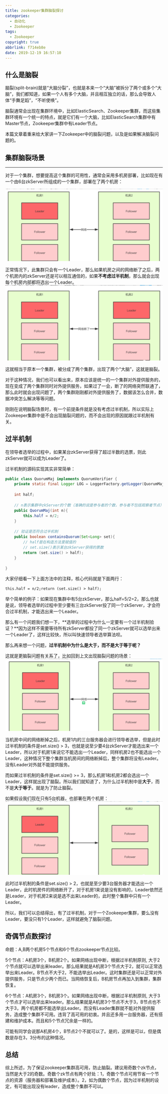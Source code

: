 ```yaml
---
title: zookeeper集群脑裂探讨
categories:
  - 自动化
  - Zookeeper
tags:
  - Zookeeper
copyright: true
abbrlink: f714eb8e
date: 2019-12-19 16:57:10
---
```


## 什么是脑裂

脑裂(split-brain)就是“大脑分裂”，也就是本来一个“大脑”被拆分了两个或多个“大脑”，我们都知道，如果一个人有多个大脑，并且相互独立的话，那么会导致人体“手舞足蹈”，“不听使唤”。

脑裂通常会出现在集群环境中，比如ElasticSearch、Zookeeper集群，而这些集群环境有一个统一的特点，就是它们有一个大脑，比如ElasticSearch集群中有Master节点，Zookeeper集群中有Leader节点。

本篇文章着重来给大家讲一下Zookeeper中的脑裂问题，以及是如果解决脑裂问题的。

<!--more-->



## 集群脑裂场景

------

对于一个集群，想要提高这个集群的可用性，通常会采用多机房部署，比如现在有一个由6台zkServer所组成的一个集群，部署在了两个机房：

![img](zookeeper集群脑裂探讨/2.png)

正常情况下，此集群只会有一个Leader，那么如果机房之间的网络断了之后，两个机房内的zkServer还是可以相互通信的，如果**不考虑过半机制**，那么就会出现每个机房内部都将选出一个Leader。![img](zookeeper集群脑裂探讨/1.png)

这就相当于原本一个集群，被分成了两个集群，出现了两个“大脑”，这就是脑裂。

对于这种情况，我们也可以看出来，原本应该是统一的一个集群对外提供服务的，现在变成了两个集群同时对外提供服务，如果过了一会，断了的网络突然联通了，那么此时就会出现问题了，两个集群刚刚都对外提供服务了，数据该怎么合并，数据冲突怎么解决等等问题。

刚刚在说明脑裂场景时，有一个前提条件就是没有考虑过半机制，所以实际上Zookeeper集群中是不会出现脑裂问题的，而不会出现的原因就跟过半机制有关。



## 过半机制

在领导者选举的过程中，如果某台zkServer获得了超过半数的选票，则此zkServer就可以成为Leader了。

过半机制的源码实现其实非常简单：

```java
public class QuorumMaj implements QuorumVerifier {
    private static final Logger LOG = LoggerFactory.getLogger(QuorumMaj.class);
    
    int half;
    
    // n表示集群中zkServer的个数（准确的说是参与者的个数，参与者不包括观察者节点）
    public QuorumMaj(int n){
        this.half = n/2;
    }

    // 验证是否符合过半机制
    public boolean containsQuorum(Set<Long> set){
        // half是在构造方法里赋值的
        // set.size()表示某台zkServer获得的票数
        return (set.size() > half);
    }
    
}
```

大家仔细看一下上面方法中的注释，核心代码就是下面两行：

```html
this.half = n/2;return (set.size() > half);
```

举个简单的例子：如果现在集群中有5台zkServer，那么half=5/2=2，那么也就是说，领导者选举的过程中至少要有三台zkServer投了同一个zkServer，才会符合过半机制，才能选出来一个Leader。

那么有一个问题我们想一下，**选举的过程中为什么一定要有一个过半机制验证？**因为这样不需要等待所有zkServer都投了同一个zkServer就可以选举出来一个Leader了，这样比较快，所以叫快速领导者选举算法呗。

那么再来想一个问题，**过半机制中为什么是大于，而不是大于等于呢？**

这就是更脑裂问题有关系了，比如回到上文出现脑裂问题的场景：![img](zookeeper集群脑裂探讨/3.png)

当机房中间的网络断掉之后，机房1内的三台服务器会进行领导者选举，但是此时过半机制的条件是set.size() > 3，也就是说至少要4台zkServer才能选出来一个Leader，所以对于机房1来说它不能选出一个Leader，同样机房2也不能选出一个Leader，这种情况下整个集群当机房间的网络断掉后，整个集群将没有Leader。没有Leader对外就不能提供服务。

而如果过半机制的条件是set.size() >= 3，那么机房1和机房2都会选出一个Leader，这样就出现了脑裂。所以我们就知道了，为什么过半机制中是**大于**，而不是**大于等于**。就是为了防止脑裂。

如果假设我们现在只有5台机器，也部署在两个机房：![img](zookeeper集群脑裂探讨/4.png)

此时过半机制的条件是set.size() > 2，也就是至少要3台服务器才能选出一个Leader，此时机房件的网络断开了，对于机房1来说是没有影响的，Leader依然还是Leader，对于机房2来说是选不出来Leader的，此时整个集群中只有一个Leader。

所以，我们可以总结得出，有了过半机制，对于一个Zookeeper集群，要么没有Leader，要没只有1个Leader，这样就避免了脑裂问题。

## 奇偶节点数探讨

命题：A,B两个机房5个节点和6个节点zookeeper节点比较。

5个节点：A机房3个，B机房2个。如果网络出现中断，根据过半机制原则, 大于2个节点就可以选举出来leader。那么结果就是A机房3个节点大于2，就可以正常选举出来Leader。B节点不大于2，不能选举出Leader。这时集群还是可以正常对外提供服务，只是节点少两个而已。当网络恢复后，B机房节点再加入到集群，集群恢复。

6个节点：A机房3个，B机房3个。如果网络出现中断，根据过半机制原则, 大于3个节点才可以选举出来leader。那么结果就是A机房3个节点不大于3，B节点也不大于3，两个机房都不能选举出Leader。而没有Leader集群就不能对外提供服务，造成整个集群不可用。违背了高可用的初衷。并且还多用一台服务器，还有搭建和维护成本。而且和5个节点冗余是一样的。

可能有同学会说那A机房4个，B节点2个不就可以了。是的，这样是可以，但是偶数是存在3，3分布的这种情况。



## 总结

综上所述，为了保证zookeeper集群高可用，防止脑裂。建议用奇数个zk节点，当然是大于2的奇数。奇数个zk节点有两个好处：1，奇数个节点可用节省一个节点的资源（服务器和部署及维护成本）。2，如为偶数个节点，因为过半机制的设定，有可能出现没有leader，造成整个集群不可以。

